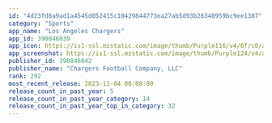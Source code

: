 ```yaml
---
id: "4d23fd8a9ad1a4545d052415c10429844773ea27ab5d93b26340959bc9ee1387"
category: "Sports"
app_name: "Los Angeles Chargers"
app_id: 390846039
app_icon: https://is1-ssl.mzstatic.com/image/thumb/Purple116/v4/0f/c0/ad/0fc0ad69-107b-62c5-9ff5-95977b45aa3f/AppIcon-1x_U007epad-0-85-220.png/1024x1024bb.png
app_screenshot: https://is1-ssl.mzstatic.com/image/thumb/Purple124/v4/a5/13/d9/a513d9b1-f18d-7e93-c822-8048db9930d0/15257d88-014f-4748-8b90-d41f9b6fb9fc_200902_App_Store_iPhoneX_1242x2688_1.jpg/1242x2688bb.png
publisher_id: 390846042
publisher_name: "Chargers Football Company, LLC"
rank: 292
most_recent_release: 2023-11-04 00:00:00
release_count_in_past_year: 5
release_count_in_past_year_category: 14
release_count_in_past_year_top_in_category: 32
---
```

